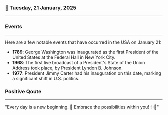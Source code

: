 ### 📅 Tuesday, 21 January, 2025
------
### Events
------
Here are a few notable events that have occurred in the USA on January 21:

- **1789**: George Washington was inaugurated as the first President of the United States at the Federal Hall in New York City.
- **1968**: The first live broadcast of a President's State of the Union Address took place, by President Lyndon B. Johnson.
- **1977**: President Jimmy Carter had his inauguration on this date, marking a significant shift in U.S. politics.

### Positive Qoute
------
"Every day is a new beginning. 🌅 Embrace the possibilities within you! ✨🌟"
